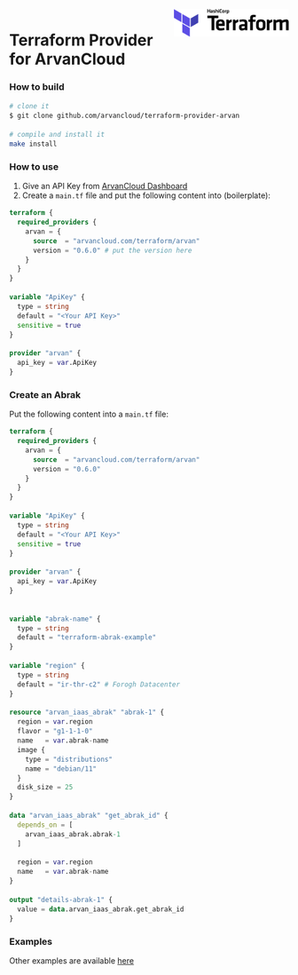 <a href="https://terraform.io">
    <img src=".github/terraform_logo.svg" alt="Terraform logo" title="Terraform" align="right" height="50" />
</a>

# Terraform Provider for ArvanCloud


### How to build
```bash
# clone it
$ git clone github.com/arvancloud/terraform-provider-arvan

# compile and install it
make install
```


### How to use
1. Give an API Key from [ArvanCloud Dashboard](https://panel.arvancloud.com/profile/api-keys)
2. Create a `main.tf` file and put the following content into (boilerplate):
```tf
terraform {
  required_providers {
    arvan = {
      source  = "arvancloud.com/terraform/arvan"
      version = "0.6.0" # put the version here
    }
  }
}

variable "ApiKey" {
  type = string
  default = "<Your API Key>"
  sensitive = true
}

provider "arvan" {
  api_key = var.ApiKey
}
```

### Create an Abrak
Put the following content into a `main.tf` file:
```tf
terraform {
  required_providers {
    arvan = {
      source  = "arvancloud.com/terraform/arvan"
      version = "0.6.0"
    }
  }
}

variable "ApiKey" {
  type = string
  default = "<Your API Key>"
  sensitive = true
}

provider "arvan" {
  api_key = var.ApiKey
}


variable "abrak-name" {
  type = string
  default = "terraform-abrak-example"
}

variable "region" {
  type = string
  default = "ir-thr-c2" # Forogh Datacenter
}

resource "arvan_iaas_abrak" "abrak-1" {
  region = var.region
  flavor = "g1-1-1-0"
  name   = var.abrak-name
  image {
    type = "distributions"
    name = "debian/11"
  }
  disk_size = 25
}

data "arvan_iaas_abrak" "get_abrak_id" {
  depends_on = [
    arvan_iaas_abrak.abrak-1
  ]

  region = var.region
  name   = var.abrak-name
}

output "details-abrak-1" {
  value = data.arvan_iaas_abrak.get_abrak_id
}
```

### Examples
Other examples are available [here](./examples)